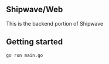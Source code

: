 ## Shipwave/Web

This is the backend portion of Shipwave

## Getting started
```bash
go run main.go
```

